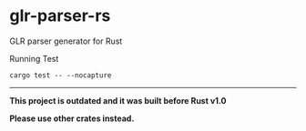 # glr-parser-rs
GLR parser generator for Rust

Running Test
```
cargo test -- --nocapture
```
---

**This project is outdated and it was built before Rust v1.0**

**Please use other crates instead.**
